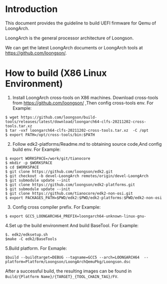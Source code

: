 # Introduction

  This document provides the guideline to build UEFI firmware for Qemu of LoongArch.

  LoongArch is the general processor architecture of Loongson.

  We can get the latest LoongArch documents or LoongArch tools at https://github.com/loongson/.

# How to build (X86 Linux Environment)

  1. Install LoongArch cross-tools on X86 machines.
    Download cross-tools from https://github.com/loongson/ ,Then config cross-tools env.
    For Example:
    
    $ wget https://github.com/loongson/build-tools/releases/latest/download/loongarch64-clfs-20211202-cross-tools.tar.xz
    $ tar -vxf loongarch64-clfs-20211202-cross-tools.tar.xz  -C /opt
    $ export PATH=/opt/cross-tools/bin:$PATH
   
  2. Follow edk2-platforms/Readme.md to obtaining source code,And config build env.
    For Example:
    
    $ export WORKSPACE=/work/git/tianocore
    $ mkdir -p $WORKSPACE
    $ cd $WORKSPACE
    $ git clone https://github.com/loongson/edk2.git
    $ git checkout -b devel-LoongArch remotes/origin/devel-LoongArch
    $ git submodule update --init
    $ git clone https://github.com/loongson/edk2-platforms.git
    $ git submodule update --init
    $ git clone https://github.com/tianocore/edk2-non-osi.git
    $ export PACKAGES_PATH=$PWD/edk2:$PWD/edk2-platforms:$PWD/edk2-non-osi
    
  3. Config  cross compiler prefix.
    For Example:
    
    $ export GCC5_LOONGARCH64_PREFIX=loongarch64-unknown-linux-gnu-
    
  4.Set up the build environment And  build BaseTool.
    For Example:
    
    $. edk2/edksetup.sh
    $make -C edk2/BaseTools
    
  5.Build  platform.
    For Exmaple:
    
    $build --buildtarget=DEBUG --tagname=GCC5 --arch=LOONGARCH64  --platform=Platform/Loongson/LoongArchQemuPkg/Loongson.dsc
    
  After a successful build, the resulting images can be found in `Build/{Platform Name}/{TARGET}_{TOOL_CHAIN_TAG}/FV`.
